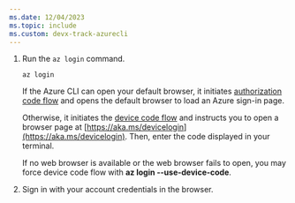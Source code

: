 ```yaml
---
ms.date: 12/04/2023
ms.topic: include
ms.custom: devx-track-azurecli
---
```

1. Run the `az login` command.

    ```azurecli-interactive
    az login
    ```

    If the Azure CLI can open your default browser, it initiates [authorization code flow](/azure/active-directory/develop/v2-oauth2-auth-code-flow) and opens the default browser to load an Azure sign-in page.

    Otherwise, it initiates the [device code flow](/azure/active-directory/develop/v2-oauth2-device-code) and instructs you to open a browser page at [https://aka.ms/devicelogin](https://aka.ms/devicelogin).  Then, enter the code displayed in your terminal.

    If no web browser is available or the web browser fails to open, you may force device code flow with **az login --use-device-code**.

2. Sign in with your account credentials in the browser.
